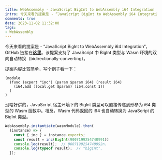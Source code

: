 ```yaml
---
title: WebAssembly - JavaScript BigInt to WebAssembly i64 Integration
intro: 今天来看的提案是 - “JavaScript BigInt to WebAssembly i64 Integration”。该提案支持了 JavaScript 中 BigInt 类型与 Wasm i64 类型的双向转换。
comments: true
date: 2023-11-02 11:32:00
tags:
- WebAssembly
---
```


今天来看的提案是 - “JavaScript BigInt to WebAssembly i64 Integration”，GitHub 链接在<b>[这里](https://github.com/WebAssembly/JS-BigInt-integration)</b>。该提案支持了 JavaScript 中 BigInt 类型与 Wasm 环境的双向自动转换（bidirectionally-converting）。


提案内容比较简单，写个例子看一下：

```wat
(module
  (func (export "inc") (param $param i64) (result i64)
    (i64.add (local.get $param) (i64.const 1))
  )
)
```

没啥好讲的，JavaScript 宿主环境下的 BigInt 类型可以直接传递到形参为 i64 类型的 Wasm 函数中。相反，Wasm 代码返回的 i64 也自动转换为 JavaScript 的 BigInt 类型。

```javascript
WebAssembly.instantiate(wasmModule).then(
  (instance) => { 
    const { inc } = instance.exports;
    const result = inc(BigInt(9007199254740991))
    console.log(result);  // 9007199254740992n.
    console.log(typeof result);  // "bigint".
  });     
```
